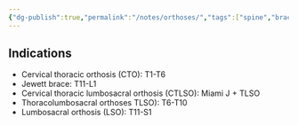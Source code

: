 ```yaml
---
{"dg-publish":true,"permalink":"/notes/orthoses/","tags":["spine","brace"],"created":"2023-05-27T13:12:19.000-07:00","updated":"2023-10-17T16:56:01.825-07:00"}
---
```



## Indications

-   Cervical thoracic orthosis (CTO): T1-T6
-   Jewett brace: T11-L1
-   Cervical thoracic lumbosacral orthosis (CTLSO): Miami J + TLSO
-   Thoracolumbosacral orthoses TLSO): T6-T10
-   Lumbosacral orthosis (LSO): T11-S1

